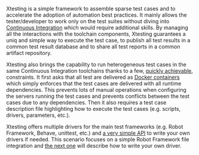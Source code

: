 Xtesting is a simple framework to assemble sparse test cases and to accelerate
the adoption of automation best practices. It mainly allows the
tester/developer to work only on the test suites without diving into
[Continuous Integration](https://en.wikipedia.org/wiki/Continuous_integration)
which would require additional skills. By managing all the interactions
with the toolchain components, Xtesting guarantees a uniq and simple way to
execute the test case, to publish all test results in a common test result
database and to share all test reports in a common artifact repository.

Xtesting also brings the capability to run heterogeneous test cases in the same
Continuous Integration toolchains thanks to a few,
[quickly achievable](https://www.sdxcentral.com/articles/news/opnfvs-6th-release-brings-testing-capabilities-that-orange-is-already-using/2018/05/),
constraints. It first asks that all test are delivered as
[Docker containers](https://www.docker.com/) which simply enforces that the
test cases are delivered with all runtime dependencies. This prevents lots of
manual operations when configuring the servers running the test cases and
prevents conflicts between the test cases due to any dependencies. Then it
also requires a test case description file highlighting how to execute the test
cases (e.g. scripts, drivers, parameters, etc.).

Xtesting offers multiple drivers for the main test frameworks (e.g.
Robot Framework, Behave, unittest, etc.) and
[a very simple API](https://xtesting.readthedocs.io/en/latest/apidoc/xtesting.core.testcase.html)
to write your own drivers if needed. This scenario focuses on a simple Robot
Framework file integration and
[the next one](https://www.katacoda.com/ollivier/courses/xtestingci/firstdriver")
will describe how to write your own driver.
